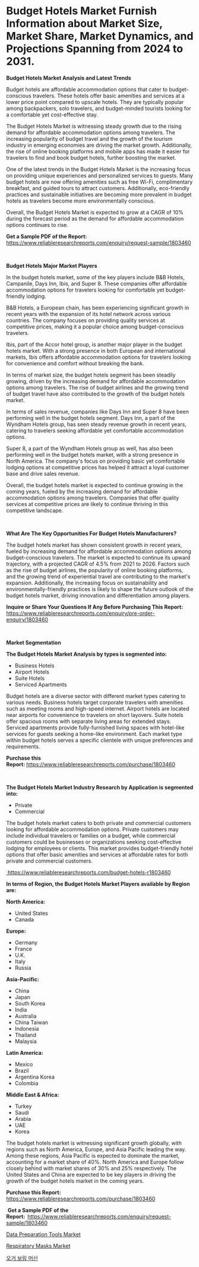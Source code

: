 <p><h1>Budget Hotels Market Furnish Information about Market Size, Market Share, Market Dynamics, and Projections Spanning from 2024 to 2031.</h1></p><p><strong>Budget Hotels Market Analysis and Latest Trends</strong></p>
<p><p>Budget hotels are affordable accommodation options that cater to budget-conscious travelers. These hotels offer basic amenities and services at a lower price point compared to upscale hotels. They are typically popular among backpackers, solo travelers, and budget-minded tourists looking for a comfortable yet cost-effective stay.</p><p>The Budget Hotels Market is witnessing steady growth due to the rising demand for affordable accommodation options among travelers. The increasing popularity of budget travel and the growth of the tourism industry in emerging economies are driving the market growth. Additionally, the rise of online booking platforms and mobile apps has made it easier for travelers to find and book budget hotels, further boosting the market.</p><p>One of the latest trends in the Budget Hotels Market is the increasing focus on providing unique experiences and personalized services to guests. Many budget hotels are now offering amenities such as free Wi-Fi, complimentary breakfast, and guided tours to attract customers. Additionally, eco-friendly practices and sustainable initiatives are becoming more prevalent in budget hotels as travelers become more environmentally conscious.</p><p>Overall, the Budget Hotels Market is expected to grow at a CAGR of 10% during the forecast period as the demand for affordable accommodation options continues to rise.</p></p>
<p><strong>Get a Sample PDF of the Report:&nbsp;</strong> <a href="https://www.reliableresearchreports.com/enquiry/request-sample/1803460">https://www.reliableresearchreports.com/enquiry/request-sample/1803460</a></p>
<p>&nbsp;</p>
<p><strong>Budget Hotels Major Market Players</strong></p>
<p><p>In the budget hotels market, some of the key players include B&B Hotels, Campanile, Days Inn, Ibis, and Super 8. These companies offer affordable accommodation options for travelers looking for comfortable yet budget-friendly lodging.</p><p>B&B Hotels, a European chain, has been experiencing significant growth in recent years with the expansion of its hotel network across various countries. The company focuses on providing quality services at competitive prices, making it a popular choice among budget-conscious travelers.</p><p>Ibis, part of the Accor hotel group, is another major player in the budget hotels market. With a strong presence in both European and international markets, Ibis offers affordable accommodation options for travelers looking for convenience and comfort without breaking the bank.</p><p>In terms of market size, the budget hotels segment has been steadily growing, driven by the increasing demand for affordable accommodation options among travelers. The rise of budget airlines and the growing trend of budget travel have also contributed to the growth of the budget hotels market.</p><p>In terms of sales revenue, companies like Days Inn and Super 8 have been performing well in the budget hotels segment. Days Inn, a part of the Wyndham Hotels group, has seen steady revenue growth in recent years, catering to travelers seeking affordable yet comfortable accommodation options.</p><p>Super 8, a part of the Wyndham Hotels group as well, has also been performing well in the budget hotels market, with a strong presence in North America. The company's focus on providing basic yet comfortable lodging options at competitive prices has helped it attract a loyal customer base and drive sales revenue.</p><p>Overall, the budget hotels market is expected to continue growing in the coming years, fueled by the increasing demand for affordable accommodation options among travelers. Companies that offer quality services at competitive prices are likely to continue thriving in this competitive landscape.</p></p>
<p>&nbsp;</p>
<p><strong>What Are The Key Opportunities For Budget Hotels Manufacturers?</strong></p>
<p><p>The budget hotels market has shown consistent growth in recent years, fueled by increasing demand for affordable accommodation options among budget-conscious travelers. The market is expected to continue its upward trajectory, with a projected CAGR of 4.5% from 2021 to 2026. Factors such as the rise of budget airlines, the popularity of online booking platforms, and the growing trend of experiential travel are contributing to the market's expansion. Additionally, the increasing focus on sustainability and environmentally-friendly practices is likely to shape the future outlook of the budget hotels market, driving innovation and differentiation among players.</p></p>
<p><strong>Inquire or Share Your Questions If Any Before Purchasing This Report:</strong> <a href="https://www.reliableresearchreports.com/enquiry/pre-order-enquiry/1803460">https://www.reliableresearchreports.com/enquiry/pre-order-enquiry/1803460</a></p>
<p>&nbsp;</p>
<p><strong>Market Segmentation</strong></p>
<p><strong>The Budget Hotels Market Analysis by types is segmented into:</strong></p>
<p><ul><li>Business Hotels</li><li>Airport Hotels</li><li>Suite Hotels</li><li>Serviced Apartments</li></ul></p>
<p><p>Budget hotels are a diverse sector with different market types catering to various needs. Business hotels target corporate travelers with amenities such as meeting rooms and high-speed internet. Airport hotels are located near airports for convenience to travelers on short layovers. Suite hotels offer spacious rooms with separate living areas for extended stays. Serviced apartments provide fully-furnished living spaces with hotel-like services for guests seeking a home-like environment. Each market type within budget hotels serves a specific clientele with unique preferences and requirements.</p></p>
<p><strong>Purchase this Report:&nbsp;</strong><a href="https://www.reliableresearchreports.com/purchase/1803460">https://www.reliableresearchreports.com/purchase/1803460</a></p>
<p>&nbsp;</p>
<p><strong>The Budget Hotels Market Industry Research by Application is segmented into:</strong></p>
<p><ul><li>Private</li><li>Commercial</li></ul></p>
<p><p>The budget hotels market caters to both private and commercial customers looking for affordable accommodation options. Private customers may include individual travelers or families on a budget, while commercial customers could be businesses or organizations seeking cost-effective lodging for employees or clients. This market provides budget-friendly hotel options that offer basic amenities and services at affordable rates for both private and commercial customers.</p></p>
<p><a href="https://www.reliableresearchreports.com/budget-hotels-r1803460">&nbsp;https://www.reliableresearchreports.com/budget-hotels-r1803460</a></p>
<p><strong>In terms of Region, the Budget Hotels Market Players available by Region are:</strong></p>
<p>
    <p> <strong> North America: </strong>
        <ul>
            <li>United States</li>
            <li>Canada</li>
        </ul>
        </p> 
    <p> <strong> Europe: </strong>
        <ul>
            <li>Germany</li>
            <li>France</li>
            <li>U.K.</li>
            <li>Italy</li>
            <li>Russia</li>
        </ul>
        </p> 
    <p> <strong> Asia-Pacific: </strong>
        <ul>
            <li>China</li>
            <li>Japan</li>
            <li>South Korea</li>
            <li>India</li>
            <li>Australia</li>
            <li>China Taiwan</li>
            <li>Indonesia</li>
            <li>Thailand</li>
            <li>Malaysia</li>
        </ul>
        </p> 
    <p> <strong> Latin America: </strong>
        <ul>
            <li>Mexico</li>
            <li>Brazil</li>
            <li>Argentina Korea</li>
            <li>Colombia</li>
        </ul>
        </p> 
    <p> <strong> Middle East & Africa: </strong>
        <ul>
            <li>Turkey</li>
            <li>Saudi</li>
            <li>Arabia</li>
            <li>UAE</li>
            <li>Korea</li>
        </ul>
    </p>
    </p>
<p><p>The budget hotels market is witnessing significant growth globally, with regions such as North America, Europe, and Asia Pacific leading the way. Among these regions, Asia Pacific is expected to dominate the market, accounting for a market share of 40%. North America and Europe follow closely behind with market shares of 30% and 25% respectively. The United States and China are expected to be key players in driving the growth of the budget hotels market in the coming years.</p></p>
<p><strong>Purchase this Report: </strong><a href="https://www.reliableresearchreports.com/purchase/1803460">https://www.reliableresearchreports.com/purchase/1803460</a></p>
<p>&nbsp;<strong>Get a Sample PDF of the Report:&nbsp;&nbsp;</strong><a href="https://www.reliableresearchreports.com/enquiry/request-sample/1803460">https://www.reliableresearchreports.com/enquiry/request-sample/1803460</a></p>
<p><strong></strong></p>
<p><p><a href="https://github.com/RichRobinson5/Market-Research-Report-List-5/blob/main/data-preparation-tools-market.md">Data Preparation Tools Market</a></p><p><a href="https://view.publitas.com/reportprime-1/respiratory-masks-market-focuses-on-market-share-size-and-projected-forecast-till-2031/">Respiratory Masks Market</a></p><p><a href="https://github.com/sougarounis/Market-Research-Report-List-3/blob/main/404477960946.md">오거 보링 머신</a></p></p>
